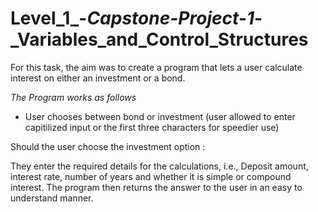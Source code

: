 # Level_1_-_Capstone-Project-1_-_Variables_and_Control_Structures

For this task, the aim was to create a program that lets a user calculate interest on either an investment or a bond.

_The Program works as follows_
* User chooses between bond or investment (user allowed to enter capitilized input or the first three characters for speedier use)

Should the user choose the investment option :

They enter the required details for the calculations, i.e., Deposit amount, interest rate, number of years and whether it is simple or compound interest.
The program then returns the answer to the user in an easy to understand manner.
      
      
